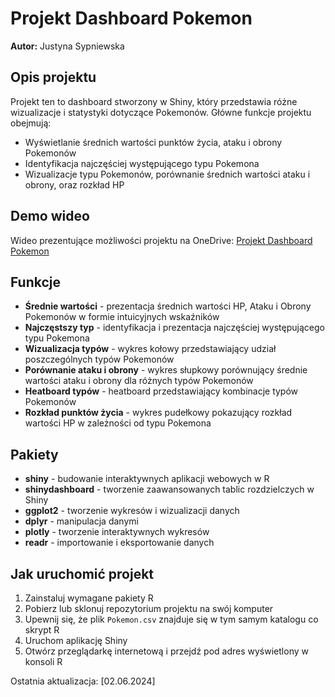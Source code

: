 # Projekt Dashboard Pokemon
**Autor:** Justyna Sypniewska

## Opis projektu
Projekt ten to dashboard stworzony w Shiny, który przedstawia różne wizualizacje i statystyki dotyczące Pokemonów. Główne funkcje projektu obejmują:
- Wyświetlanie średnich wartości punktów życia, ataku i obrony Pokemonów
- Identyfikacja najczęściej występującego typu Pokemona
- Wizualizacje typu Pokemonów, porównanie średnich wartości ataku i obrony, oraz rozkład HP

## Demo wideo
Wideo prezentujące możliwości projektu na OneDrive: [Projekt Dashboard Pokemon](https://uam-my.sharepoint.com/:v:/r/personal/jussyp1_st_amu_edu_pl/Documents/ProjektDashboard/2024-06-02%2002-44-45.mkv?csf=1&web=1&e=Tm8UIg&nav=eyJyZWZlcnJhbEluZm8iOnsicmVmZXJyYWxBcHAiOiJTdHJlYW1XZWJBcHAiLCJyZWZlcnJhbFZpZXciOiJTaGFyZURpYWxvZy1MaW5rIiwicmVmZXJyYWxBcHBQbGF0Zm9ybSI6IldlYiIsInJlZmVycmFsTW9kZSI6InZpZXcifX0%3D)

## Funkcje 
- **Średnie wartości** - prezentacja średnich wartości HP, Ataku i Obrony Pokemonów w formie intuicyjnych wskaźników
- **Najczęstszy typ** - identyfikacja i prezentacja najczęściej występującego typu Pokemona
- **Wizualizacja typów** - wykres kołowy przedstawiający udział poszczególnych typów Pokemonów
- **Porównanie ataku i obrony** - wykres słupkowy porównujący średnie wartości ataku i obrony dla różnych typów Pokemonów
- **Heatboard typów** - heatboard przedstawiający kombinacje typów Pokemonów
- **Rozkład punktów życia** - wykres pudełkowy pokazujący rozkład wartości HP w zależności od typu Pokemona

## Pakiety
- **shiny** - budowanie interaktywnych aplikacji webowych w R
- **shinydashboard** - tworzenie zaawansowanych tablic rozdzielczych w Shiny
- **ggplot2** - tworzenie wykresów i wizualizacji danych
- **dplyr** - manipulacja danymi
- **plotly** - tworzenie interaktywnych wykresów
- **readr** - importowanie i eksportowanie danych

## Jak uruchomić projekt

1. Zainstaluj wymagane pakiety R
2. Pobierz lub sklonuj repozytorium projektu na swój komputer
3. Upewnij się, że plik `Pokemon.csv` znajduje się w tym samym katalogu co skrypt R
4. Uruchom aplikację Shiny
5. Otwórz przeglądarkę internetową i przejdź pod adres wyświetlony w konsoli R

Ostatnia aktualizacja: [02.06.2024]
